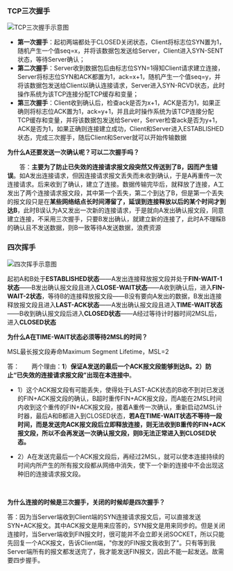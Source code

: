 ### TCP三次握手

![TCP三次握手示意图](E:\study\Note\Java\985821-20170802101806802-1497343688.png)

- **第一次握手**：起初两端都处于CLOSED关闭状态，Client将标志位SYN置为1，随机产生一个值seq=x，并将该数据包发送给Server，Client进入SYN-SENT状态，等待Server确认；
- **第二次握手**：Server收到数据包后由标志位SYN=1得知Client请求建立连接，Server将标志位SYN和ACK都置为1，ack=x+1，随机产生一个值seq=y，并将该数据包发送给Client以确认连接请求，Server进入SYN-RCVD状态，此时操作系统为该TCP连接分配TCP缓存和变量；
- **第三次握手**：Client收到确认后，检查ack是否为x+1，ACK是否为1，如果正确则将标志位ACK置为1，ack=y+1，并且此时操作系统为该TCP连接分配TCP缓存和变量，并将该数据包发送给Server，Server检查ack是否为y+1，ACK是否为1，如果正确则连接建立成功，Client和Server进入ESTABLISHED状态，完成三次握手，随后Client和Server就可以开始传输数据

**为什么A还要发送一次确认呢？可以二次握手吗？**

　　答：**主要为了防止已失效的连接请求报文段突然又传送到了B，因而产生错误**。如A发出连接请求，但因连接请求报文丢失而未收到确认，于是A再重传一次连接请求。后来收到了确认，建立了连接。数据传输完毕后，就释放了连接，A工发出了两个连接请求报文段，其中第一个丢失，第二个到达了B，但是第一个丢失的报文段只是在**某些网络结点长时间滞留了，延误到连接释放以后的某个时间才到达B**，此时B误认为A又发出一次新的连接请求，于是就向A发出确认报文段，同意建立连接，不采用三次握手，只要B发出确认，就建立新的连接了，此时A不理睬B的确认且不发送数据，则B一致等待A发送数据，浪费资源



### 四次挥手

![四次挥手示意图](E:\study\Note\Java\985821-20170802101823505-1177747613.png)

起初A和B处于**ESTABLISHED状态**——A发出连接释放报文段并处于**FIN-WAIT-1状态**——B发出确认报文段且进入**CLOSE-WAIT状态**——A收到确认后，进入**FIN-WAIT-2状态**，等待B的连接释放报文段——B没有要向A发出的数据，B发出连接释放报文段且进入**LAST-ACK状态**——A发出确认报文段且进入**TIME-WAIT状态**——B收到确认报文段后进入**CLOSED状态**——A经过等待计时器时间2MSL后，进入**CLOSED状态**



**为什么A在TIME-WAIT状态必须等待2MSL的时间？**

MSL最长报文段寿命Maximum Segment Lifetime，MSL=2

答：　　两个理由：**1**）**保证A发送的最后一个ACK报文段能够到达B。2）防止“已失效的连接请求报文段”出现在本连接中**。

- 1）这个ACK报文段有可能丢失，使得处于LAST-ACK状态的B收不到对已发送的FIN+ACK报文段的确认，B超时重传FIN+ACK报文段，而A能在2MSL时间内收到这个重传的FIN+ACK报文段，接着A重传一次确认，重新启动2MSL计时器，最后A和B都进入到CLOSED状态，**若A在TIME-WAIT状态不等待一段时间，而是发送完ACK报文段后立即释放连接，则无法收到B重传的FIN+ACK报文段，所以不会再发送一次确认报文段，则B无法正常进入到CLOSED状态。**

- 2）A在发送完最后一个ACK报文段后，再经过2MSL，就可以使本连接持续的时间内所产生的所有报文段都从网络中消失，使下一个新的连接中不会出现这种旧的连接请求报文段。

  ​

**为什么连接的时候是三次握手，关闭的时候却是四次握手？**

答：因为当Server端收到Client端的SYN连接请求报文后，可以直接发送SYN+ACK报文。其中ACK报文是用来应答的，SYN报文是用来同步的。但是关闭连接时，当Server端收到FIN报文时，很可能并不会立即关闭SOCKET，所以只能先回复一个ACK报文，告诉Client端，"你发的FIN报文我收到了"。只有等到我Server端所有的报文都发送完了，我才能发送FIN报文，因此不能一起发送。故需要四步握手。

